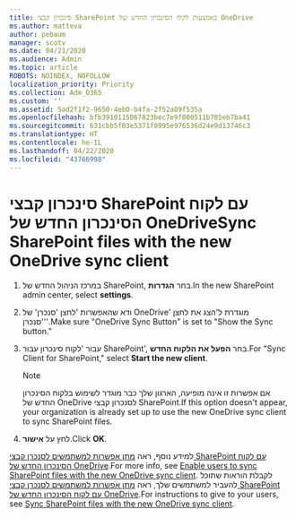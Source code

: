 ```yaml
---
title: סינכרון קבצי SharePoint באמצעות לקוח הסינכרון החדש של OneDrive
ms.author: matteva
author: pebaum
manager: scotv
ms.date: 04/21/2020
ms.audience: Admin
ms.topic: article
ROBOTS: NOINDEX, NOFOLLOW
localization_priority: Priority
ms.collection: Adm_O365
ms.custom: ''
ms.assetid: 5ad2f1f2-9650-4eb0-b4fa-2f52a09f535a
ms.openlocfilehash: bfb3910115067823bec7e9f000511b785eb7ba41
ms.sourcegitcommit: 631cbb5f03e5371f0995e976536d24e9d13746c3
ms.translationtype: HT
ms.contentlocale: he-IL
ms.lasthandoff: 04/22/2020
ms.locfileid: "43766998"
---
```

# <a name="sync-sharepoint-files-with-the-new-onedrive-sync-client"></a><span data-ttu-id="87dce-102">סינכרון קבצי SharePoint עם לקוח הסינכרון החדש של OneDrive</span><span class="sxs-lookup"><span data-stu-id="87dce-102">Sync SharePoint files with the new OneDrive sync client</span></span>

1. <span data-ttu-id="87dce-103">במרכז הניהול החדש של SharePoint, בחר **הגדרות**.</span><span class="sxs-lookup"><span data-stu-id="87dce-103">In the new SharePoint admin center, select **settings**.</span></span>
    
2. <span data-ttu-id="87dce-104">ודא שהאפשרות 'לחצן 'סנכרן' של OneDrive' מוגדרת ל'הצג את לחצן 'סנכרן''.</span><span class="sxs-lookup"><span data-stu-id="87dce-104">Make sure "OneDrive Sync Button" is set to "Show the Sync button."</span></span>
    
3. <span data-ttu-id="87dce-105"> עבור 'לקוח סינכרון עבור SharePoint', בחר **הפעל את הלקוח החדש**.</span><span class="sxs-lookup"><span data-stu-id="87dce-105">For "Sync Client for SharePoint," select **Start the new client**.</span></span>
    
    > [!NOTE]
    > <span data-ttu-id="87dce-106">אם אפשרות זו אינה מופיעה, הארגון שלך כבר מוגדר לשימוש בלקוח הסינכרון החדש של OneDrive לסנכרון קבצי SharePoint.</span><span class="sxs-lookup"><span data-stu-id="87dce-106">If this option doesn't appear, your organization is already set up to use the new OneDrive sync client to sync SharePoint files.</span></span> 
  
4. <span data-ttu-id="87dce-107">לחץ על **אישור**.</span><span class="sxs-lookup"><span data-stu-id="87dce-107">Click **OK**.</span></span>
    
<span data-ttu-id="87dce-108">למידע נוסף, ראה [מתן אפשרות למשתמשים לסנכרן קבצי SharePoint עם לקוח הסינכרון החדש של OneDrive](https://go.microsoft.com/fwlink/?linkid=866433).</span><span class="sxs-lookup"><span data-stu-id="87dce-108">For more info, see [Enable users to sync SharePoint files with the new OneDrive sync client](https://go.microsoft.com/fwlink/?linkid=866433).</span></span> <span data-ttu-id="87dce-109">לקבלת הוראות שתוכל להעביר למשתמשים שלך, ראה [מתן אפשרות למשתמשים לסנכרן קבצי SharePoint עם לקוח הסינכרון החדש של OneDrive](https://go.microsoft.com/fwlink/?linkid=866427).</span><span class="sxs-lookup"><span data-stu-id="87dce-109">For instructions to give to your users, see [Sync SharePoint files with the new OneDrive sync client](https://go.microsoft.com/fwlink/?linkid=866427).</span></span>
  


